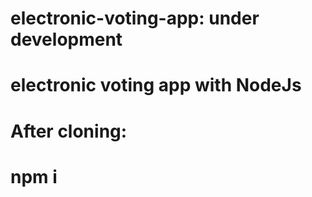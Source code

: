 # electronic-voting-app: under development
# electronic voting app with NodeJs 

# After cloning:
# npm i
